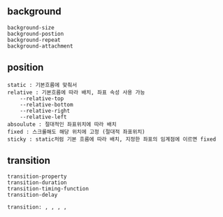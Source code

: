 ## background
    background-size
    background-postion
    background-repeat
    background-attachment

## position
    static : 기본흐름에 맞춰서 
    relative : 기본흐름에 따라 배치, 좌표 속성 사용 가능
        --relative-top
        --relative-bottom
        --relative-right
        --relative-left
    absoulute : 절대적인 좌표위치에 따라 배치
    fixed : 스크롤해도 해당 위치에 고정 (절대적 좌표위치)
    sticky : static처럼 기본 흐름에 따라 배치, 지정한 좌표의 임계점에 이르면 fixed

## transition
    transition-property
    transition-duration
    transition-timing-function
    transition-delay

    transition: , , , ,